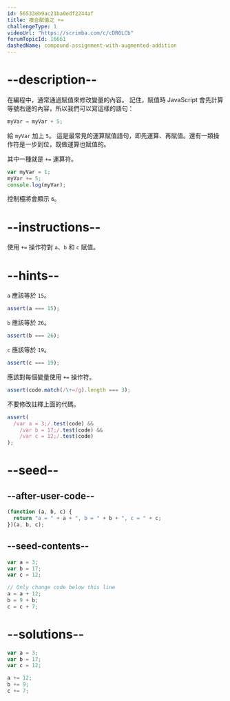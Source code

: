 ```yaml
---
id: 56533eb9ac21ba0edf2244af
title: 複合賦值之 +=
challengeType: 1
videoUrl: "https://scrimba.com/c/cDR6LCb"
forumTopicId: 16661
dashedName: compound-assignment-with-augmented-addition
---
```


# --description--

在編程中，通常通過賦值來修改變量的內容。 記住，賦值時 JavaScript 會先計算等號右邊的內容，所以我們可以寫這樣的語句：

```js
myVar = myVar + 5;
```

給 `myVar` 加上 `5`。 這是最常見的運算賦值語句，即先運算、再賦值。還有一類操作符是一步到位，既做運算也賦值的。

其中一種就是 `+=` 運算符。

```js
var myVar = 1;
myVar += 5;
console.log(myVar);
```

控制檯將會顯示 `6`。

# --instructions--

使用 `+=` 操作符對 `a`、`b` 和 `c` 賦值。

# --hints--

`a` 應該等於 `15`。

```js
assert(a === 15);
```

`b` 應該等於 `26`。

```js
assert(b === 26);
```

`c` 應該等於 `19`。

```js
assert(c === 19);
```

應該對每個變量使用 `+=` 操作符。

```js
assert(code.match(/\+=/g).length === 3);
```

不要修改註釋上面的代碼。

```js
assert(
  /var a = 3;/.test(code) &&
    /var b = 17;/.test(code) &&
    /var c = 12;/.test(code)
);
```

# --seed--

## --after-user-code--

```js
(function (a, b, c) {
  return "a = " + a + ", b = " + b + ", c = " + c;
})(a, b, c);
```

## --seed-contents--

```js
var a = 3;
var b = 17;
var c = 12;

// Only change code below this line
a = a + 12;
b = 9 + b;
c = c + 7;
```

# --solutions--

```js
var a = 3;
var b = 17;
var c = 12;

a += 12;
b += 9;
c += 7;
```
